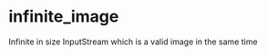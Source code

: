 infinite_image
==============

Infinite in size InputStream which is a valid image in the same time
